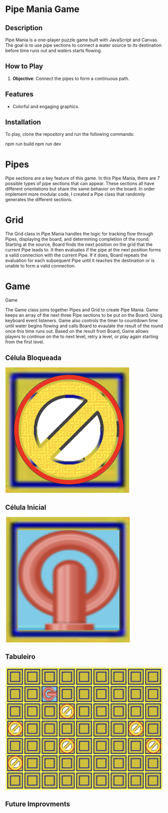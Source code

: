 # Pipe Mania Game

## Description

Pipe Mania is a one-player puzzle game built with JavaScript and Canvas. The goal is to use pipe sections to connect a water source to its destination before time runs out and waters starts flowing.

## How to Play

1. **Objective**: Connect the pipes to form a continuous path.

## Features
- Colorful and engaging graphics.

## Installation
To play, clone the repository and run the following commands:

npm run build
npm run dev

# Pipes

Pipe sections are a key feature of this game. In this Pipe Mania, there are 7 possible types of pipe sections that can appear. These sections all have different orientations but share the same behavior on the board. In order implement more modular code, I created a Pipe class that randomly generates the different sections.

# Grid

The Grid class in Pipe Mania handles the logic for tracking flow through Pipes, displaying the board, and determining completion of the round. Starting at the source, Board finds the next position on the grid that the current Pipe leads to. It then evaluates if the pipe at the next position forms a valid connection with the current Pipe. If it does, Board repeats the evaluation for each subsequent Pipe until it reaches the destination or is unable to form a valid connection.

# Game

Game

The Game class joins together Pipes and Grid to create Pipe Mania. Game keeps an array of the next three Pipe sections to be put on the Board. Using keyboard event listeners. Game also controls the timer to countdown time until water begins flowing and calls Board to evaulate the result of the round once this time runs out. Based on the result from Board, Game allows players to continue on the to next level, retry a level, or play again starting from the first level.



## Célula Bloqueada
![Célula Bloqueada](src/assets/blockedcell.png)

## Célula Inicial
![Célula Inicial](src/assets/start/startDown.png)

## Tabuleiro
![Tabuleiro](src/assets/grid.png)

## Future Improvments 




